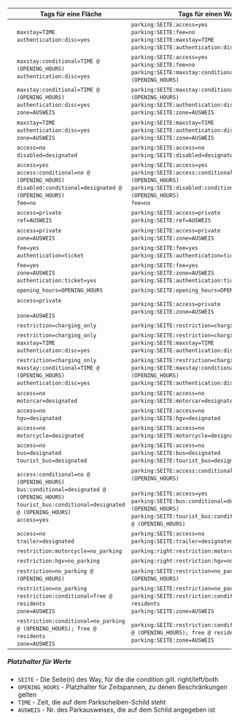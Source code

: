 |                                                              | Tags für eine Fläche                                         | Tags für einen Way                                           |
| ------------------------------------------------------------ | ------------------------------------------------------------ | ------------------------------------------------------------ |
| ![314_1040-32](img/314_1040-32.png)                          | `maxstay=TIME`<br />`authentication:disc=yes`                | `parking:SEITE:access=yes`<br />`parking:SEITE:fee=no`<br />`parking:SEITE:maxstay=TIME`<br />`parking:SEITE:authentication:disc=yes` |
| ![314_1040-32_1042-33](img/314_1040-32_1042-33.png)          | `maxstay:conditional=TIME @ (OPENING_HOURS)`<br />`authentication:disc=yes` | `parking:SEITE:access=yes`<br />`parking:SEITE:fee=no`<br />`parking:SEITE:maxstay:conditional=TIME @ (OPENING_HOURS)` |
| ![314_1040-32_1042-33_1020-32](img/314_1040-32_1042-33_1020-32.png) | `maxstay:conditional=TIME @ (OPENING_HOURS)`<br />`authentication:disc=yes`<br />`zone=AUSWEIS` | `parking:SEITE:maxstay:conditional=TIME @ (OPENING_HOURS)`<br />`parking:SEITE:authentication:disc=yes`<br />`parking:SEITE:zone=AUSWEIS` |
| ![314_1040-32_1020-32](img/314_1040-32_1020-32.png)          | `maxstay=TIME`<br />`authentication:disc=yes`<br />`zone=AUSWEIS` | `parking:SEITE:maxstay=TIME`<br />`parking:SEITE:authentication:disc=yes`<br />`parking:SEITE:zone=AUSWEIS` |
| ![314_1044-10](img/314_1044-10.png)                          | `access=no`<br />`disabled=designated`                       | `parking:SEITE:access=no`<br />`parking:SEITE:disabled=designated` |
| ![314_1044-10_1042-33](img/314_1044-10_1042-33.png)          | `access=yes`<br />`access:conditional=no @ (OPENING_HOURS)`<br />`disabled:conditional=designated @ (OPENING_HOURS)`<br />`fee=no` | `parking:SEITE:access=yes`<br />`parking:SEITE:access:conditional=no @ (OPENING_HOURS)`<br />`parking:SEITE:disabled:conditional=designated @ (OPENING_HOURS)`<br />`fee=no` |
| ![314_1044-11](img/314_1044-11.png)                          | `access=private`<br />`ref=AUSWEIS`                          | `parking:SEITE:access=private`<br />`parking:SEITE:ref=AUSWEIS` |
| ![314_1044-30](img/314_1044-30.png)                          | `access=private`<br />`zone=AUSWEIS`                         | `parking:SEITE:access=private`<br />`parking:SEITE:zone=AUSWEIS` |
| ![314_1053-31](img/314_1053-31.png)                          | `fee=yes`<br />`authentication=ticket`                       | `parking:SEITE:fee=yes`<br />`parking:SEITE:authentication=ticket` |
| ![314_1053-31_1020-32](img/314_1053-31_1020-32.png)          | `fee=yes`<br />`zone=AUSWEIS`<br />`authentication:ticket=yes` | `parking:SEITE:fee=yes`<br />`parking:SEITE:zone=AUSWEIS`<br />`parking:SEITE:authentication:ticket=yes` |
| ![314_1042-33](img/314_1042-33.png)                          | `opening_hours=OPENING_HOURS`                                | `parking:SEITE:opening_hours=OPENING_HOURS`                  |
| ![314.1_1044-30](img/314.1_1044-30.png)                      | `access=private`<br /><br />`zone=AUSWEIS`                   | `parking:SEITE:access=private`<br />`parking:SEITE:zone=AUSWEIS` |
| ![314_1050-32](img/314_1050-32.png)                          | `restriction=charging_only`                                  | `parking:SEITE:restriction=charging_only`                    |
| ![314_1050-32_1040-32](img/314_1050-32_1040-32.png)          | `restriction=charging_only`<br />`maxstay=TIME`<br />`authentication:disc=yes` | `parking:SEITE:restriction=charging_only`<br />`parking:SEITE:maxstay=TIME`<br />`parking:SEITE:authentication:disc=yes` |
| ![314_1050-32_1040-32_1042-33](img/314_1050-32_1040-32_1042-33.png) | `restriction=charging_only`<br />`maxstay:conditional=TIME @ (OPENING_HOURS)`<br />`authentication:disc=yes` | `parking:SEITE:restriction=charging_only`<br />`parking:SEITE:maxstay:conditional=TIME @ (OPENING_HOURS)`<br />`parking:SEITE:authentication:disc=yes` |
| ![314_1010-58](img/314_1010-58.png)                          | `access=no`<br />`motorcar=designated`                       | `parking:SEITE:access=no`<br />`parking:SEITE:motorcar=designated` |
| ![314_1010-51](img/314_1010-51.png)                          | `access=no`<br />`hgv=designated`                            | `parking:SEITE:access=no`<br />`parking:SEITE:hgv=designated` |
| ![314_1010-62](img/314_1010-62.png)                          | `access=no`<br />`motorcycle=designated`                     | `parking:SEITE:access=no`<br />`parking:SEITE:motorcycle=designated` |
| ![314_1010-57](img/314_1010-57.png)                          | `access=no`<br />`bus=designated`<br />`tourist_bus=designated` | `parking:SEITE:access=no`<br />`parking:SEITE:bus=designated`<br />`parking:SEITE:tourist_bus=designated` |
| ![314_1010-57_1042-33](img/314_1010-57_1042-33.png)          | `access:conditional=no @ (OPENING_HOURS)`<br />`bus:conditional=designated @ (OPENING_HOURS)`<br />`tourist_bus:conditional=designated @ (OPENING_HOURS)`<br />`access=yes`<br /> | `parking:SEITE:access:conditional=no @ (OPENING_HOURS)`<br /><br />`parking:SEITE:access=yes` <br />`parking:SEITE:bus:conditional=designated @ (OPENING_HOURS)`<br />`parking:SEITE:tourist_bus:conditional=designated @ (OPENING_HOURS)` |
| ![314_1010-59](img/314_1010-59.png)                          | `access=no`<br />`trailer=designated`                        | `parking:SEITE:access=no`<br />`parking:SEITE:trailer=designated` |
| ![286_1010-62](img/286_1010-62.png)                          | `restriction:motorcycle=no_parking`                          | `parking:right:restriction:motorcycle=no_parking`            |
| ![286_1010-51](img/286_1010-51.png)                          | `restriction:hgv=no_parking`                                 | `parking:right:restriction:hgv=no_parking`                   |
| ![286_1042-33](img/286_1042-33.png)                          | `restriction=no_parking @ (OPENING_HOURS)`                   | `parking:SEITE:restriction=no_parking @ (OPENING_HOURS)`     |
| ![286_1020-32](img/286_1020-32.png)                          | `restriction=no_parking`<br />`restriction:conditional=free @ residents`<br />`zone=AUSWEIS` | `parking:SEITE:restriction=no_parking`<br />`parking:SEITE:restriction:conditional=free @ residents`<br />`parking:SEITE:zone=AUSWEIS` |
| ![286_1042-33_1020-32](img/286_1042-33_1020-32.png)          | `restriction:conditional=no_parking @ (OPENING_HOURS); free @ residents`<br />`zone=AUSWEIS` | `parking:SEITE:restriction:conditional=no_parking @ (OPENING_HOURS); free @ residents`<br />`parking:SEITE:zone=AUSWEIS` |



##### Platzhalter für Werte

- `SEITE` - Die Seite(n) des Way, für die die condition gilt. right/left/both
- `OPENING_HOURS` - Platzhalter für Zeitspannen, zu denen Beschränkungen gelten
- `TIME` - Zeit, die auf dem Parkscheiben-Schild steht
- `AUSWEIS` - Nr. des Parkausweises, die auf dem Schild angegeben ist